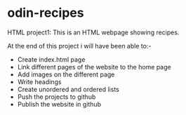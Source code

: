 # odin-recipes

HTML project1:
This is an HTML webpage showing recipes.

At the end of this project i will have been able to:-
- Create index.html page
- Link different pages of the website to the home page
- Add images on the different page
- Write headings
- Create unordered and ordered lists
- Push the projects to github
- Publish the website in github

<!-- more information maybe added during the project or after the project -->


